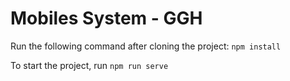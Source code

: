 # Mobiles System - GGH

Run the following command after cloning the project: `npm install`

To start the project, run `npm run serve`